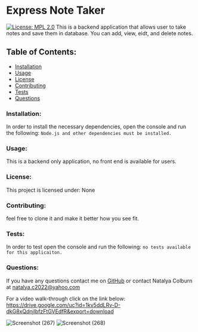 # Express Note Taker  
[![License: MPL 2.0](https://img.shields.io/badge/License-MPL_2.0-brightgreen.svg)](https://opensource.org/licenses/MPL-2.0)
This is a backend application that allows user to take notes and save them in database. You can add, view, eidt, and delete notes.
## Table of Contents:
* [Installation](#install)
* [Usage](#usage)
* [License](#license)
* [Contributing](#contribute)
* [Tests](#tests)
* [Questions](#questions)
### Installation:
In order to install the necessary dependencies, open the console and run the following:
```Node.js and other dependencies must be installed.```
### Usage:
This is a backend only application, no front end is available for users. 
### License:
This project is licensed under:
None
### Contributing:
feel free to clone it and make it better how you see fit.
### Tests:
In order to test open the console and run the following:
```no tests available for this applicaiton.```
### Questions:
If you have any questions contact me on [GitHub](https://github.com/natalyaco) or contact 
Natalya Colburn at natalya.c2022@yahoo.com  
 
 For a video walk-through click on the link below:
 https://drive.google.com/uc?id=1kv5ddLRv-D-dkG8xQdnjlbfzFtGVEdfR&export=download
 
![Screenshot (267)](https://user-images.githubusercontent.com/99770212/177404557-565ba13d-ca66-4d6b-9e70-6609640660ef.png)
![Screenshot (268)](https://user-images.githubusercontent.com/99770212/177404590-51b85f3d-da10-4f03-bba2-e369b78ed118.png)
